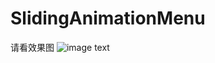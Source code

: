# SlidingAnimationMenu
请看效果图
![image text](https://github.com/zhq573524642/SlidingAnimationMenu/blob/master/image/%E4%BE%A7%E6%BB%911.gif)
